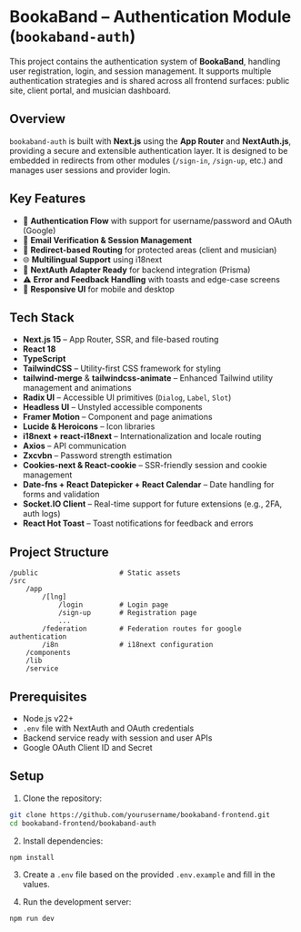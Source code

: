 # BookaBand – Authentication Module (`bookaband-auth`)

This project contains the authentication system of **BookaBand**, handling user registration, login, and session management. It supports multiple authentication strategies and is shared across all frontend surfaces: public site, client portal, and musician dashboard.

## Overview

`bookaband-auth` is built with **Next.js** using the **App Router** and **NextAuth.js**, providing a secure and extensible authentication layer. It is designed to be embedded in redirects from other modules (`/sign-in`, `/sign-up`, etc.) and manages user sessions and provider login.

## Key Features

- 🔐 **Authentication Flow** with support for username/password and OAuth (Google)
- 📧 **Email Verification & Session Management**
- 🧭 **Redirect-based Routing** for protected areas (client and musician)
- 🌐 **Multilingual Support** using i18next
- 🧩 **NextAuth Adapter Ready** for backend integration (Prisma)
- ⚠️ **Error and Feedback Handling** with toasts and edge-case screens
- 📱 **Responsive UI** for mobile and desktop

## Tech Stack

- **Next.js 15** – App Router, SSR, and file-based routing
- **React 18**
- **TypeScript**
- **TailwindCSS** – Utility-first CSS framework for styling
- **tailwind-merge** & **tailwindcss-animate** – Enhanced Tailwind utility management and animations
- **Radix UI** – Accessible UI primitives (`Dialog`, `Label`, `Slot`)
- **Headless UI** – Unstyled accessible components
- **Framer Motion** – Component and page animations
- **Lucide & Heroicons** – Icon libraries
- **i18next + react-i18next** – Internationalization and locale routing
- **Axios** – API communication
- **Zxcvbn** – Password strength estimation
- **Cookies-next & React-cookie** – SSR-friendly session and cookie management
- **Date-fns + React Datepicker + React Calendar** – Date handling for forms and validation
- **Socket.IO Client** – Real-time support for future extensions (e.g., 2FA, auth logs)
- **React Hot Toast** – Toast notifications for feedback and errors

## Project Structure

```
/public                    # Static assets
/src
    /app
        /[lng]
            /login         # Login page
            /sign-up       # Registration page
            ...
        /federation        # Federation routes for google authentication
        /i8n               # i18next configuration
    /components
    /lib
    /service
```

## Prerequisites

- Node.js v22+
- `.env` file with NextAuth and OAuth credentials
- Backend service ready with session and user APIs
- Google OAuth Client ID and Secret

## Setup

1. Clone the repository:

```bash
git clone https://github.com/yourusername/bookaband-frontend.git
cd bookaband-frontend/bookaband-auth
```

2. Install dependencies:

```bash
npm install
```

3. Create a `.env` file based on the provided `.env.example` and fill in the values.

4. Run the development server:

```bash
npm run dev
```

